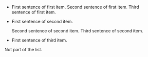 * First sentence of first item.
Second sentence of first item.
Third sentence of first item.

* First sentence of second item.

  Second sentence of second item.
Third sentence of second item.

* First sentence of third item.

Not part of the list.
